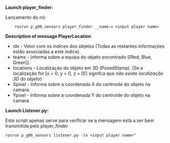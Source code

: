 **Launch player_finder:**

Lançamento do nó:

        rosrun p_g06_sensors player_finder __name:= <input player name>

**Description of message PlayerLocation**

- idx - Vetor com os indices dos objetos (Todas as restantes informações estão associadas a este indice).
- teams - Informa sobre a equipa do objeto encontrado ([Red, Blue, Green]).
- locations - Localização do objeto em 3D (PosedStamp). (Se a localização for [x = 0, y = 0, z = 0)] signifca que _não existe localização 3D do objeto_)
- Xpixel - Informa sobre a coordenada X do centroide do objeto na camara.
- Ypixel - Informa sobre a coordenada Y do centroide do objeto na camara.

**Launch Listener.py:**

Este script apenas serve para verificar se a mensagem está a ser bem transmitida pelo player_finder

    rosrun p_g06_sensors listener.py -tn <input player name>"

